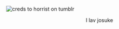![creds to horrist on tumblr](https://file.garden/aKCcrXLfCSXZFuP3/tumblr_037b2f9bba0c678d7410c2abd6065633_df11dedf_2048.webp)
<p align="center"> I lav josuke  </p>
